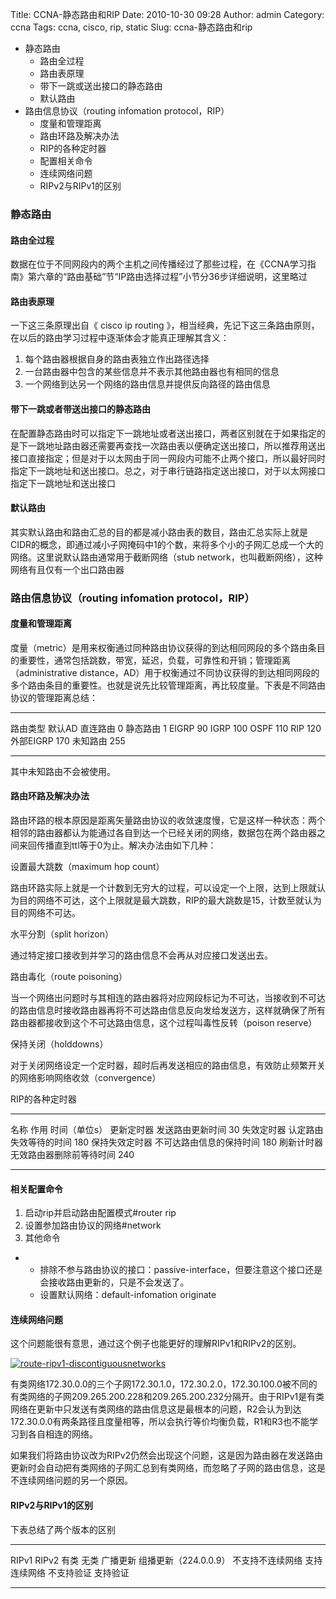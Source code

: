 Title: CCNA-静态路由和RIP
Date: 2010-10-30 09:28
Author: admin
Category: ccna
Tags: ccna, cisco, rip, static
Slug: ccna-静态路由和rip

-   静态路由
    -   路由全过程
    -   路由表原理
    -   带下一跳或送出接口的静态路由
    -   默认路由
-   路由信息协议（routing infomation protocol，RIP）
    -   度量和管理距离
    -   路由环路及解决办法
    -   RIP的各种定时器
    -   配置相关命令
    -   连续网络问题
    -   RIPv2与RIPv1的区别

### 静态路由

#### 路由全过程

数据在位于不同网段内的两个主机之间传播经过了那些过程，在《CCNA学习指南》第六章的“路由基础”节“IP路由选择过程”小节分36步详细说明，这里略过

#### 路由表原理

一下这三条原理出自《 cisco ip routing
》，相当经典，先记下这三条路由原则，在以后的路由学习过程中逐渐体会才能真正理解其含义：

1.  每个路由器根据自身的路由表独立作出路径选择
2.  一台路由器中包含的某些信息并不表示其他路由器也有相同的信息
3.  一个网络到达另一个网络的路由信息并提供反向路径的路由信息

#### 带下一跳或者带送出接口的静态路由

在配置静态路由时可以指定下一跳地址或者送出接口，两者区别就在于如果指定的是下一跳地址路由器还需要再查找一次路由表以便确定送出接口，所以推荐用送出接口直接指定；但是对于以太网由于同一网段内可能不止两个接口，所以最好同时指定下一跳地址和送出接口。总之，对于串行链路指定送出接口，对于以太网接口指定下一跳地址和送出接口

#### 默认路由

其实默认路由和路由汇总的目的都是减小路由表的数目，路由汇总实际上就是CIDR的概念，即通过减小子网掩码中1的个数，来将多个小的子网汇总成一个大的网络。这里说默认路由通常用于截断网络（stub
network，也叫截断网络），这种网络有且仅有一个出口路由器

### 路由信息协议（routing infomation protocol，RIP）

#### 度量和管理距离

度量（metric）是用来权衡通过同种路由协议获得的到达相同网段的多个路由条目的重要性，通常包括跳数，带宽，延迟，负载，可靠性和开销；管理距离（administrative
distance，AD）用于权衡通过不同协议获得的到达相同网段的多个路由条目的重要性。也就是说先比较管理距离，再比较度量。下表是不同路由协议的管理距离总结：

  ----------- --------
  路由类型    默认AD
  直连路由    0
  静态路由    1
  EIGRP       90
  IGRP        100
  OSPF        110
  RIP         120
  外部EIGRP   170
  未知路由    255
  ----------- --------

其中未知路由不会被使用。

#### 路由环路及解决办法

路由环路的根本原因是距离矢量路由协议的收敛速度慢，它是这样一种状态：两个相邻的路由器都认为能通过各自到达一个已经关闭的网络，数据包在两个路由器之间来回传播直到ttl等于0为止。解决办法由如下几种：

设置最大跳数（maximum hop count）

路由环路实际上就是一个计数到无穷大的过程，可以设定一个上限，达到上限就认为目的网络不可达，这个上限就是最大跳数，RIP的最大跳数是15，计数至就认为目的网络不可达。

水平分割（split horizon）

通过特定接口接收到并学习的路由信息不会再从对应接口发送出去。

路由毒化（route poisoning）

当一个网络出问题时与其相连的路由器将对应网段标记为不可达，当接收到不可达的路由信息时接收路由器再将不可达路由信息反向发给发送方，这样就确保了所有路由器都接收到这个不可达路由信息，这个过程叫毒性反转（poison
reserve）

保持关闭（holddowns）

对于关闭网络设定一个定时器，超时后再发送相应的路由信息，有效防止频繁开关的网络影响网络收敛（convergence）

RIP的各种定时器

  ---------------- -------------------------- ---------------
  名称             作用                       时间（单位s）
  更新定时器       发送路由更新时间           30
  失效定时器       认定路由失效等待的时间     180
  保持失效定时器   不可达路由信息的保持时间   180
  刷新计时器       无效路由器删除前等待时间   240
  ---------------- -------------------------- ---------------

#### 相关配置命令

1.  启动rip并启动路由配置模式\#router rip
2.  设置参加路由协议的网络\#network
3.  其他命令

-   -   排除不参与路由协议的接口：passive-interface，但要注意这个接口还是会接收路由更新的，只是不会发送了。
    -   设置默认网络：default-infomation originate

#### 连续网络问题

这个问题能很有意思，通过这个例子也能更好的理解RIPv1和RIPv2的区别。

[![route-ripv1-discontiguousnetworks](http://www.xdays.info/wp-content/uploads/2010/10/route-ripv1-discontiguousnetworks.jpg "route-ripv1-discontiguousnetworks")](http://www.xdays.info/wp-content/uploads/2010/10/route-ripv1-discontiguousnetworks.jpg)

有类网络172.30.0.0的三个子网172.30.1.0，172.30.2.0，172.30.100.0被不同的有类网络的子网209.265.200.228和209.265.200.232分隔开。由于RIPv1是有类网络在更新中只发送有类网络的路由信息这是最根本的问题，R2会认为到达172.30.0.0有两条路径且度量相等，所以会执行等价均衡负载，R1和R3也不能学习到各自相连的网络。

如果我们将路由协议改为RIPv2仍然会出现这个问题，这是因为路由器在发送路由更新时会自动把有类网络的子网汇总到有类网络，而忽略了子网的路由信息，这是不连续网络问题的另一个原因。

#### RIPv2与RIPv1的区别

下表总结了两个版本的区别

  ------------------ -----------------------
  RIPv1              RIPv2
  有类               无类
  广播更新           组播更新（224.0.0.9）
  不支持不连续网络   支持连续网络
  不支持验证         支持验证
  ------------------ -----------------------


